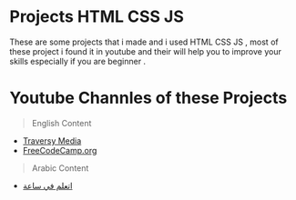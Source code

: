 # Projects HTML CSS JS
These are some projects that i made and i used HTML CSS JS , most of these project i found it in youtube and their will help you to improve your skills especially if you are beginner .
# Youtube Channles of these Projects 
> English Content
- [Traversy Media](https://www.youtube.com/c/TraversyMedia)
- [FreeCodeCamp.org](https://www.youtube.com/c/Freecodecamp)
> Arabic Content
- [اتعلم في ساعة](https://www.youtube.com/channel/UCs8PwUcH93uchrEZkB8ltNw)
